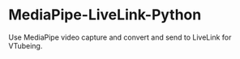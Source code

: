 # MediaPipe-LiveLink-Python
Use MediaPipe video capture and convert and send to LiveLink for VTubeing.
